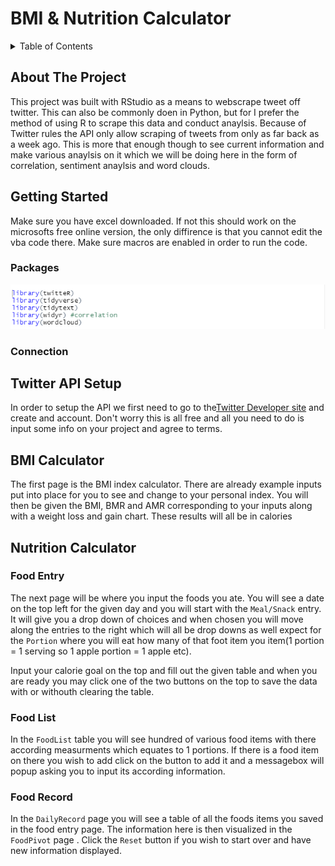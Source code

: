 # BMI & Nutrition Calculator

<!-- TABLE OF CONTENTS -->
<details>
  <summary>Table of Contents</summary>
  <ol>
    <li>
      <a href="#about-the-project">About The Project</a>
      </ul>
    </li>
    <li>
      <a href="#getting-started">Getting Started</a>
      </ul>
         <li><a href="#packages">Packages</a></li>
        <li><a href="#connection">Connection</a></li>
        </ul>
    </li>
    <li><a href="#twitter-api-setup">Twitter API Setup</a></li>
    <li>
      <a href="#nutrition-calculator">Nutrition Calculator</a>
      <ul>
        <li><a href="#food-entry">Food Entry</a></li>
        <li><a href="#food-list">Food List</a></li>
        <li><a href="#food-record">Food Record</a></li>
      </ul>
    </li>
  </ol>
</details>

## About The Project

This project was built with RStudio as a means to webscrape tweet off twitter. This  can also be commonly doen in Python, but for I prefer the method of using R to scrape this data and conduct anaylsis. Because of Twitter rules the API only allow scraping of tweets from only as far back as a week ago. This is more that enough though to see current information and make various anaylsis on it which we will be doing here in the form of correlation, sentiment anaylsis and word clouds.


## Getting Started

Make sure you have excel downloaded. If not this should work on the microsofts free online version, the only diffirence is that you cannot edit the vba code there. Make sure macros are enabled in order to run the code.

### Packages

<p align="center">
  <img src="./img/Packages1.png" alt="Statoscope example" width="600">
</p>

### Connection


## Twitter API Setup

In order to setup the API we first need to go to the[Twitter Developer site](https://developer.twitter.com/en) and create and account. Don't worry this is all free and all you need to do is input some info on your project and agree to terms.

## BMI Calculator

The first page is the BMI index calculator. There are already example inputs put into place for you to see and change to your personal index. You will then be given the BMI, BMR and AMR corresponding to your inputs along with a weight loss and gain chart. These results will all be in calories

## Nutrition Calculator

### Food Entry

The next page will be where you input the foods you ate. You will see a date on the top left for the given day and you will start with the `Meal/Snack` entry. It will give you a drop down of choices and when chosen you will move along the entries to the right which will all be drop downs as well expect for the `Portion` where you will eat how many of that foot item you item(1 portion = 1 serving so 1 apple portion = 1 apple etc).

Input your calorie goal on the top and fill out the given table and when you are ready you may click one of the two buttons on the top to save the data with or withouth clearing the table.

### Food List

In the `FoodList` table you will see hundred of various food items with there according measurments which equates to 1 portions. If there is a food item on there you wish to add click on the button to add it and a messagebox will popup asking you to input its according information.

### Food Record
In the `DailyRecord` page you will see a table of all the foods items you saved in the food entry page. The information here is then visualized in the `FoodPivot` page . Click the `Reset` button if you wish to start over and have new information displayed.
